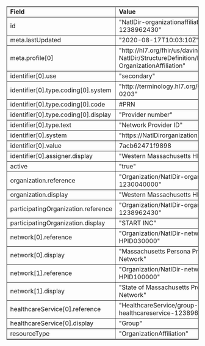 <table border="1"><tr><td><b>Field</b></td><td><b>Value</b></td></tr>
<tr><td>id</td><td>
"NatlDir-organizationaffiliation-1238962430"
</td></tr>
<tr><td>meta.lastUpdated</td><td>
"2020-08-17T10:03:10Z"
</td></tr>
<tr><td>meta.profile[0]</td><td>"http://hl7.org/fhir/us/davinci-pdex-NatlDir/StructureDefinition/NatlDir-OrganizationAffiliation"</td></tr>
<tr><td>identifier[0].use</td><td>
"secondary"
</td></tr>
<tr><td>identifier[0].type.coding[0].system</td><td>
"http://terminology.hl7.org/CodeSystem/v2-0203"
</td></tr>
<tr><td>identifier[0].type.coding[0].code</td><td>
#PRN
</td></tr>
<tr><td>identifier[0].type.coding[0].display</td><td>
"Provider number"
</td></tr>
<tr><td>identifier[0].type.text</td><td>
"Network Provider ID"
</td></tr>
<tr><td>identifier[0].system</td><td>
"https://NatlDirorganization.com"
</td></tr>
<tr><td>identifier[0].value</td><td>
7acb62471f9898
</td></tr>
<tr><td>identifier[0].assigner.display</td><td>
"Western Massachusetts HIE"
</td></tr>
<tr><td>active</td><td>
"true"
</td></tr>
<tr><td>organization.reference</td><td>
"Organization/NatlDir-organization-1230040000"
</td></tr>
<tr><td>organization.display</td><td>
"Western Massachusetts HIE"
</td></tr>
<tr><td>participatingOrganization.reference</td><td>
"Organization/NatlDir-organization-1238962430"
</td></tr>
<tr><td>participatingOrganization.display</td><td>
"START INC"
</td></tr>
<tr><td>network[0].reference</td><td>
"Organization/NatlDir-network-HPID030000"
</td></tr>
<tr><td>network[0].display</td><td>
"Massachusetts Persona Preferred Provider Network"
</td></tr>
<tr><td>network[1].reference</td><td>
"Organization/NatlDir-network-HPID100000"
</td></tr>
<tr><td>network[1].display</td><td>
"State of Massachusetts Preferred Provider Network"
</td></tr>
<tr><td>healthcareService[0].reference</td><td>
"HealthcareService/group-healthcareservice-1238962430"
</td></tr>
<tr><td>healthcareService[0].display</td><td>
"Group"
</td></tr>
<tr><td>resourceType</td><td>
"OrganizationAffiliation"
</td></tr>
</table>
